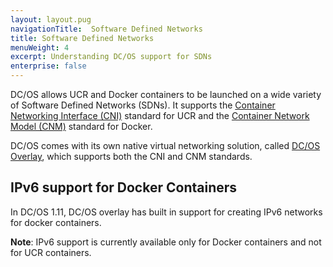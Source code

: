 ```yaml
---
layout: layout.pug
navigationTitle:  Software Defined Networks
title: Software Defined Networks
menuWeight: 4
excerpt: Understanding DC/OS support for SDNs
enterprise: false
---
```



DC/OS allows UCR and Docker containers to be launched on a wide variety of Software Defined Networks (SDNs). It supports the [Container Networking Interface (CNI)](https://github.com/containernetworking/cni) standard for UCR and the [Container Network Model (CNM)](https://github.com/docker/libnetwork/blob/master/docs/design.md) standard for Docker.

DC/OS comes with its own native virtual networking solution, called [DC/OS Overlay](/mesosphere/dcos/1.11/networking/SDN/dcos-overlay/), which supports both the CNI and CNM standards.

## IPv6 support for Docker Containers
In DC/OS 1.11, DC/OS overlay has built in support for creating IPv6 networks for docker containers.

**Note**: IPv6 support is currently available only for Docker containers and not for UCR containers.
